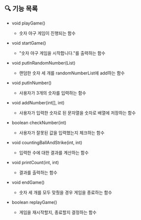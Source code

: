 ## 🔍 기능 목록

- void playGame()
  - 숫자 야구 게임이 진행되는 함수
  

- void startGame()
  - "숫자 야구 게임을 시작합니다."를 출력하는 함수


- void putInRandomNumber(List<Integer>)
  - 랜덤한 숫자 세 개를 randomNumberList에 add하는 함수

  
- void putInNumber()
  - 사용자가 3개의 숫자를 입력하는 함수


- void addNumber(int[], int)
  - 사용자가 입력한 숫자로 된 문자열을 숫자로 배열에 저장하는 함수


- boolean checkNumber(int)
  - 사용자가 잘못된 값을 입력했는지 체크하는 함수


- void countingBallAndStrike(int, int)
  - 입력한 수에 대한 결과를 계산하는 함수


- void printCount(int, int)
  - 결과를 출력하는 함수


- void endGame()
  - 숫자 세 개를 모두 맞췄을 경우 게임을 종료하는 함수


- boolean replayGame()
  - 게임을 재시작할지, 종료할지 결정하는 함수
  